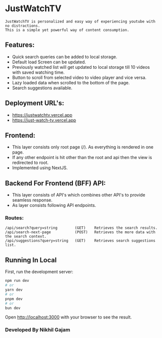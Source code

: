 # JustWatchTV

```
JustWatchTV is personalized and easy way of experiencing youtube with no distractions.
This is a simple yet powerful way of content consumption.
```

## Features:
- Quick search queries can be added to local storage.
- Default load Screen can be updated.
- Previously watched list will get updated to local storage till 10 videos with saved watching time.
- Button to scroll from selected video to video player and vice versa.
- Lazy loaded data when scrolled to the bottom of the page.
- Search suggestions available.


## Deployment URL's:
- https://justwatchtv.vercel.app
- https://just-watch-tv.vercel.app


## Frontend:
- This layer consists only root page (/). As everything is rendered in one page.
- If any other endpoint is hit other than the root and api then the view is redirected to root.
- Implemented using NextJS.

## Backend For Frontend (BFF) API:
- This layer consists of API's which combines other API's to provide seamless response.
- As layer consists following API endpoints.

### Routes:
```
/api/search?query=string        (GET)    Retrieves the search results.
/api/search-next-page           (POST)   Retrieves the more data with the search context.
/api/suggestions?query=string   (GET)    Retrieves search suggestions list.
```

## Running In Local

First, run the development server:

```bash
npm run dev
# or
yarn dev
# or
pnpm dev
# or
bun dev
```

Open [http://localhost:3000](http://localhost:3000) with your browser to see the result.

### Developed By Nikhil Gajam
